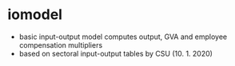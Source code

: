 # iomodel
- basic input-output model computes output, GVA and employee compensation multipliers
- based on sectoral input-output tables by CSU (10. 1. 2020)
